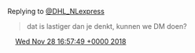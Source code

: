 Replying to [@DHL\_NLexpress](https://twitter.com/DHL_NLexpress/status/1067686895021408256)

> dat is lastiger dan je denkt, kunnen we DM doen?

<img src="../../media/tweet.ico" width="12" /> [Wed Nov 28 16:57:49 +0000 2018](https://twitter.com/DromerDenker/status/1067824899010387968)